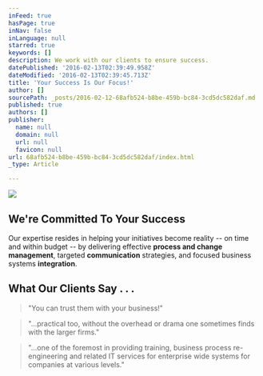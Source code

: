 ```yaml
---
inFeed: true
hasPage: true
inNav: false
inLanguage: null
starred: true
keywords: []
description: We work with our clients to ensure success.
datePublished: '2016-02-13T02:39:49.958Z'
dateModified: '2016-02-13T02:39:45.713Z'
title: 'Your Success Is Our Focus!'
author: []
sourcePath: _posts/2016-02-12-68afb524-b8be-459b-bc84-3cd5dc582daf.md
published: true
authors: []
publisher:
  name: null
  domain: null
  url: null
  favicon: null
url: 68afb524-b8be-459b-bc84-3cd5dc582daf/index.html
_type: Article

---
```

![](https://the-grid-user-content.s3-us-west-2.amazonaws.com/11e93d47-cc6a-419e-99d0-846496624c8b.jpg)

## We're Committed To Your Success

Our expertise resides in helping your initiatives become reality -- on time and within budget -- by delivering effective **process and change management**, targeted **communication** strategies, and focused business systems **integration**.

## What Our Clients Say . . .

> "You can trust them with your business!" 

> "...practical too, without the overhead or drama one sometimes finds with the larger firms."

> "...one of the foremost in providing training, business process re-engineering and related IT services for enterprise wide systems for companies at various levels."